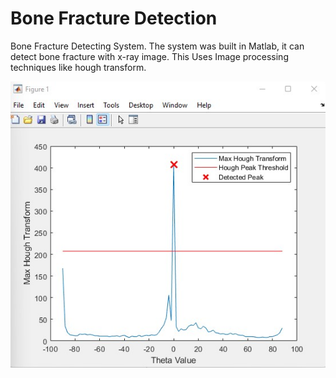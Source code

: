 # Bone Fracture Detection
Bone Fracture Detecting System.
The system was built in Matlab, it can detect bone fracture with x-ray image.
This Uses Image processing techniques like hough transform.

![Broken-1](image-graph.jpg)

